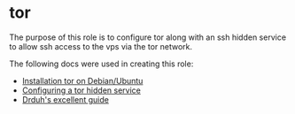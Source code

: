 # tor

The purpose of this role is to configure tor along with an ssh hidden service to allow ssh access to the vps via the tor network.

The following docs were used in creating this role:
- [Installation tor on Debian/Ubuntu](https://www.torproject.org/docs/debian.html.en)
- [Configuring a tor hidden service](https://www.torproject.org/docs/tor-hidden-service.html.en)
- [Drduh's excellent guide](https://github.com/drduh/Debian-Privacy-Server-Guide#hidden-service)
